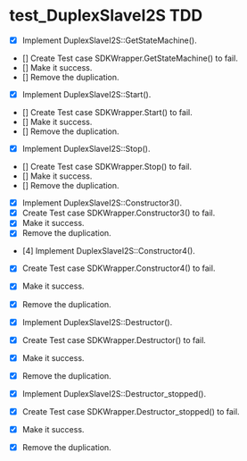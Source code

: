 # test_DuplexSlaveI2S TDD
- [x] Implement DuplexSlaveI2S::GetStateMachine(). 
- [] Create Test case SDKWrapper.GetStateMachine() to fail. 
- [] Make it success. 
- [] Remove the duplication. 

- [x] Implement DuplexSlaveI2S::Start(). 
- [] Create Test case SDKWrapper.Start() to fail. 
- [] Make it success. 
- [] Remove the duplication. 

- [x] Implement DuplexSlaveI2S::Stop(). 
- [] Create Test case SDKWrapper.Stop() to fail. 
- [] Make it success. 
- [] Remove the duplication. 

- [x] Implement DuplexSlaveI2S::Constructor3(). 
- [x] Create Test case SDKWrapper.Constructor3() to fail. 
- [x] Make it success. 
- [x] Remove the duplication. 

- [4] Implement DuplexSlaveI2S::Constructor4(). 
- [x] Create Test case SDKWrapper.Constructor4() to fail. 
- [x] Make it success. 
- [x] Remove the duplication. 

- [x] Implement DuplexSlaveI2S::Destructor(). 
- [x] Create Test case SDKWrapper.Destructor() to fail. 
- [x] Make it success. 
- [x] Remove the duplication. 

- [x] Implement DuplexSlaveI2S::Destructor_stopped(). 
- [x] Create Test case SDKWrapper.Destructor_stopped() to fail. 
- [x] Make it success. 
- [x] Remove the duplication. 

